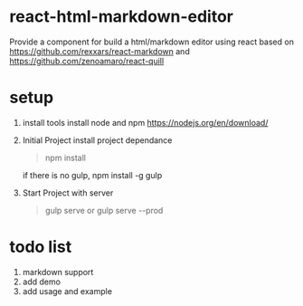 # react-html-markdown-editor
Provide a component for build a html/markdown editor using react
based on https://github.com/rexxars/react-markdown and https://github.com/zenoamaro/react-quill

# setup
1. install tools
   install node and npm 
   https://nodejs.org/en/download/

2. Initial Project
   install project dependance
   >npm install

   if there is no gulp, npm install -g gulp

3. Start Project with server
   >gulp serve or gulp serve --prod

# todo list
1. markdown support
2. add demo
3. add usage and example
